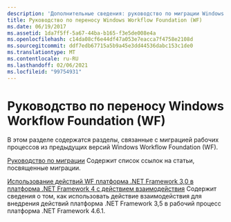 ```yaml
---
description: 'Дополнительные сведения: руководство по миграции Windows Workflow Foundation (WF)'
title: Руководство по переносу Windows Workflow Foundation (WF)
ms.date: 06/19/2017
ms.assetid: 1da7f5ff-5a67-44ba-b165-f3e5de008e4a
ms.openlocfilehash: c14da08cf6e44df47a053e7eacca7f4758e2108d
ms.sourcegitcommit: ddf7edb67715a5b9a45e3dd44536dabc153c1de0
ms.translationtype: MT
ms.contentlocale: ru-RU
ms.lasthandoff: 02/06/2021
ms.locfileid: "99754931"
---
```

# <a name="windows-workflow-foundation-wf-migration-guidance"></a>Руководство по переносу Windows Workflow Foundation (WF)

В этом разделе содержатся разделы, связанные с миграцией рабочих процессов из предыдущих версий Windows Workflow Foundation (WF).

[Руководство по миграции](migration-guidance.md) Содержит список ссылок на статьи, посвященные миграции.

[Использование действий WF платформа .NET Framework 3,0 в платформа .NET Framework 4 с действием взаимодействия](net-framework-3-0-wf-in-net-framework-4-interop.md) Содержит сведения о том, как использовать действие взаимодействия для внедрения действий платформа .NET Framework 3,5 в рабочий процесс платформа .NET Framework 4.6.1.
